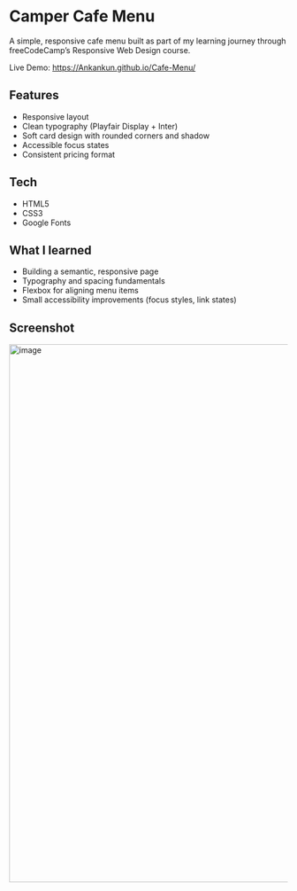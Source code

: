 # Camper Cafe Menu

A simple, responsive cafe menu built as part of my learning journey through freeCodeCamp’s Responsive Web Design course.

Live Demo: https://Ankankun.github.io/Cafe-Menu/

## Features
- Responsive layout
- Clean typography (Playfair Display + Inter)
- Soft card design with rounded corners and shadow
- Accessible focus states
- Consistent pricing format

## Tech
- HTML5
- CSS3
- Google Fonts

## What I learned
- Building a semantic, responsive page
- Typography and spacing fundamentals
- Flexbox for aligning menu items
- Small accessibility improvements (focus styles, link states)

## Screenshot
<img width="1897" height="971" alt="image" src="https://github.com/user-attachments/assets/e655fadc-2c49-4fcb-936a-528b674457a0" />

